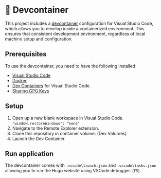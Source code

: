 # :whale: Devcontainer

This project includes a [devcontainer](https://code.visualstudio.com/docs/devcontainers/containers) configuration for Visual Studio Code, which allows you to develop inside a containerized environment. This ensures that consistent development environment, regardless of local machine setup and configuration.

## Prerequisites

To use the devcontainer, you need to have the following installed:

- [Visual Studio Code](https://code.visualstudio.com/)
- [Docker](https://www.docker.com/get-started)
- [Dev Containers](https://marketplace.visualstudio.com/items?itemName=ms-vscode-remote.remote-containers) for Visual Studio Code.
- [Sharing GPG Keys](https://code.visualstudio.com/remote/advancedcontainers/sharing-git-credentials#_sharing-gpg-keys)

## Setup

1. Open up a new blank workspace in Visual Studio Code.\
  `"window.restoreWindows": "none"`
2. Navigate to the Remote Explorer extension.
3. Clone this repository in container volume. (Dev Volumes)
4. Launch the Dev Container.

## Run application

The devcontainer comes with `.vscode\launch.json` and `.vscode\tasks.json` allowing you to run the Hugo website using VSCode debugger. (`F5`).
